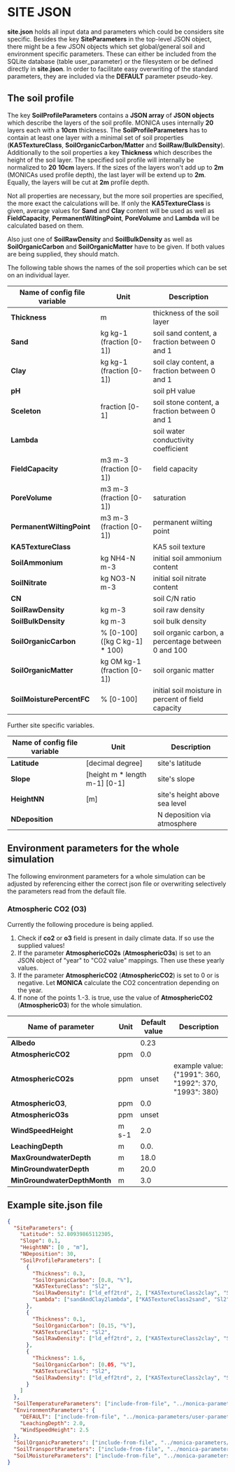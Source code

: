 # **SITE JSON**
**site.json** holds all input data and parameters which could be considers site specific. Besides the key **SiteParameters** in the top-level JSON object, there might be a few JSON objects which set global/general soil and environment specific parameters. These can either be included from the SQLite database (table user_parameter) or the filesystem or be defined directly in **site.json**.  In order to facilitate easy overwriting of the standard parameters, they are included via the **DEFAULT** parameter pseudo-key.

## The soil profile

The key **SoilProfileParameters** contains a **JSON array** of **JSON objects** which describe the layers of the soil profile. MONICA uses internally **20** layers each with a **10cm** thickness. The **SoilProfileParameters** has to contain at least one layer with a minimal set of soil properties (**KA5TextureClass**, **SoilOrganicCarbon/Matter** and **SoilRaw/BulkDensity**). Additionally to the soil properties a key **Thickness** which describes the height of the soil layer. The specified soil profile will internally be normalized to **20** **10cm** layers. If the sizes of the layers won't add up to **2m** (MONICAs used profile depth), the last layer will be extend up to **2m**. Equally, the layers will be cut at **2m** profile depth.

Not all properties are necessary, but the more soil properties are specified, the more exact the calculations will be. If only the **KA5TextureClass** is given, average values for **Sand** and **Clay** content will be used as well as **FieldCapacity**, **PermanentWiltingPoint**, **PoreVolume** and **Lambda** will be calculated based on them.

Also just one of **SoilRawDensity** and **SoilBulkDensity** as well as **SoilOrganicCarbon** and **SoilOrganicMatter** have to be given. If both values are being supplied, they should match.

The following table shows the names of the soil properties which can be set on an individual layer.

Name of config file variable | Unit | Description
---------------------------- | ---- | -----------
**Thickness** | m | thickness of the soil layer
**Sand** | kg kg-1 (fraction [0-1]) | soil sand content, a fraction between 0 and 1
**Clay** | kg kg-1 (fraction [0-1]) | soil clay content, a fraction between 0 and 1
**pH** | | soil pH value
**Sceleton** | fraction [0-1] | soil stone content, a fraction between 0 and 1
**Lambda** | | soil water conductivity coefficient
**FieldCapacity** | m3 m-3 (fraction [0-1]) | field capacity
**PoreVolume** | m3 m-3 (fraction [0-1]) | saturation
**PermanentWiltingPoint** | m3 m-3 (fraction [0-1]) | permanent wilting point
**KA5TextureClass** | | KA5 soil texture
**SoilAmmonium** | kg NH4-N m-3 | initial soil ammonium content
**SoilNitrate** | kg NO3-N m-3 | initial soil nitrate content
**CN** | | soil C/N ratio
**SoilRawDensity** | kg m-3 | soil raw density
**SoilBulkDensity** | kg m-3 | soil bulk density
**SoilOrganicCarbon** | % [0-100] ([kg C kg-1] * 100) | soil organic carbon, a percentage between 0 and 100
**SoilOrganicMatter** | kg OM kg-1 (fraction [0-1]) | soil organic matter
**SoilMoisturePercentFC** | % [0-100] | initial soil moisture in percent of field capacity


Further site specific variables.

Name of config file variable | Unit | Description
---------------------------- | ---- | -----------
**Latitude** | [decimal degree] | site's latitude
**Slope** | [height m * length m-1]   [0-1] | site's slope
**HeightNN** | [m] | site's height above sea level
**NDeposition** | | N deposition via atmosphere

## Environment parameters for the whole simulation

The following environment parameters for a whole simulation can be adjusted by referencing either the correct json file or overwriting selectively the parameters read from the default file. 

### Atmospheric CO2 (O3)

Currently the following procedure is being applied.

1. Check if **co2** or **o3** field is present in daily climate data. If so use the supplied values!
2. If the parameter **AtmosphericCO2s** (**AtmosphericO3s**) is set to an JSON object of "year" to "CO2 value" mappings. Then use these yearly values.
3. If the parameter **AtmosphericCO2** (**AtmosphericCO2**) is set to 0 or is negative. Let **MONICA** calculate the CO2 concentration depending on the year.
4. If none of the points 1.-3. is true, use the value of **AtmosphericCO2** (**AtmosphericO3**) for the whole simulation.


Name of parameter | Unit | Default value | Description
----------------- | ---- | ------------- | -----------
**Albedo** | | 0.23 | 
**AtmosphericCO2** | ppm | 0.0 | 
**AtmosphericCO2s** | ppm | unset | example value: {"1991": 360, "1992": 370, "1993": 380}
**AtmosphericO3**, | ppm | 0.0 
**AtmosphericO3s** | ppm | unset | 
**WindSpeedHeight** | m s-1 | 2.0 | 
**LeachingDepth** | m | 0.0. | 
**MaxGroundwaterDepth** | m | 18.0 | 
**MinGroundwaterDepth** | m | 20.0 | 
**MinGroundwaterDepthMonth** | m | 3.0 |


## Example **site.json** file

```json
{
  "SiteParameters": {
    "Latitude": 52.80939865112305,
    "Slope": 0.1,
    "HeightNN": [0 , "m"],
    "NDeposition": 30,
    "SoilProfileParameters": [
      {
        "Thickness": 0.3,
        "SoilOrganicCarbon": [0.8, "%"],
        "KA5TextureClass": "Sl2",
        "SoilRawDensity": ["ld_eff2trd", 2, ["KA5TextureClass2clay", "Sl2"]],
        "Lambda": ["sandAndClay2lambda", ["KA5TextureClass2sand", "Sl2"], ["KA5TextureClass2clay", "Sl2"]]
      },
      {
        "Thickness": 0.1,
        "SoilOrganicCarbon": [0.15, "%"],
        "KA5TextureClass": "Sl2",
        "SoilRawDensity": ["ld_eff2trd", 2, ["KA5TextureClass2clay", "Sl2"]]
      },
      {
        "Thickness": 1.6,
        "SoilOrganicCarbon": [0.05, "%"],
        "KA5TextureClass": "Sl2",
        "SoilRawDensity": ["ld_eff2trd", 2, ["KA5TextureClass2clay", "Sl2"]]
      }
    ]
  },
  "SoilTemperatureParameters": ["include-from-file", "../monica-parameters/user-parameters/hermes-soil-temperature.json"],
  "EnvironmentParameters": {
    "DEFAULT": ["include-from-file", "../monica-parameters/user-parameters/hermes-environment.json"],
    "LeachingDepth": 2.0,
    "WindSpeedHeight": 2.5
  },
  "SoilOrganicParameters": ["include-from-file", "../monica-parameters/user-parameters/hermes-soil-organic.json"],
  "SoilTransportParameters": ["include-from-file", "../monica-parameters/user-parameters/hermes-soil-transport.json"],
  "SoilMoistureParameters": ["include-from-file", "../monica-parameters/user-parameters/hermes-soil-moisture.json"]
}

```
